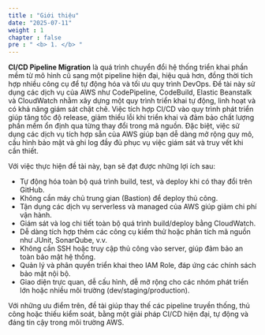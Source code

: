 ```yaml
---
title : "Giới thiệu"
date: "2025-07-11"
weight : 1 
chapter : false
pre : " <b> 1. </b> "
---
```

**CI/CD Pipeline Migration** là quá trình chuyển đổi hệ thống triển khai phần mềm từ mô hình cũ sang một pipeline hiện đại, hiệu quả hơn, đồng thời tích hợp nhiều công cụ để tự động hóa và tối ưu quy trình DevOps. Đề tài này sử dụng các dịch vụ của AWS như CodePipeline, CodeBuild, Elastic Beanstalk và CloudWatch nhằm xây dựng một quy trình triển khai tự động, linh hoạt và có khả năng giám sát chặt chẽ.
Việc tích hợp CI/CD vào quy trình phát triển giúp tăng tốc độ release, giảm thiểu lỗi khi triển khai và đảm bảo chất lượng phần mềm ổn định qua từng thay đổi trong mã nguồn. Đặc biệt, việc sử dụng các dịch vụ tích hợp sẵn của AWS giúp bạn dễ dàng mở rộng quy mô, cấu hình bảo mật và ghi log đầy đủ phục vụ việc giám sát và truy vết khi cần thiết.

Với việc thực hiện đề tài này, bạn sẽ đạt được những lợi ích sau:

- Tự động hóa toàn bộ quá trình build, test, và deploy khi có thay đổi trên GitHub.
- Không cần máy chủ trung gian (Bastion) để deploy thủ công.
- Tận dụng các dịch vụ serverless và managed của AWS giúp giảm chi phí vận hành.
- Giám sát và log chi tiết toàn bộ quá trình build/deploy bằng CloudWatch.
- Dễ dàng tích hợp thêm các công cụ kiểm thử hoặc phân tích mã nguồn như JUnit, SonarQube, v.v.
- Không cần SSH hoặc truy cập thủ công vào server, giúp đảm bảo an toàn bảo mật hệ thống.
- Quản lý và phân quyền triển khai theo IAM Role, đáp ứng các chính sách bảo mật nội bộ.
- Giao diện trực quan, dễ cấu hình, dễ mở rộng cho các nhóm phát triển lớn hoặc nhiều môi trường (dev/staging/production).

Với những ưu điểm trên, đề tài giúp thay thế các pipeline truyền thống, thủ công hoặc thiếu kiểm soát, bằng một giải pháp CI/CD hiện đại, tự động và đáng tin cậy trong môi trường AWS.


